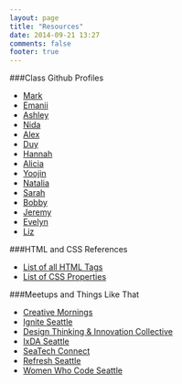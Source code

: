 ```yaml
---
layout: page
title: "Resources"
date: 2014-09-21 13:27
comments: false
footer: true
---
```


###Class Github Profiles
- [Mark](https://github.com/mkornblum)
- [Emanii](https://github.com/eowens)
- [Ashley](https://github.com/ashleyjeline)
- [Nida](https://github.com/NidaAbidi)
- [Alex](https://github.com/athansa)
- [Duy](https://github.com/deweyvo)
- [Hannah](https://github.com/hannahppham)
- [Alicia](https://github.com/aliciapucci)
- [Yoojin](https://github.com/yoobeag)
- [Natalia](https://github.com/nati92)
- [Sarah](https://github.com/sarahpatrick04)
- [Bobby](https://github.com/bobbyrice)
- [Jeremy](https://github.com/Jquick24)
- [Evelyn](https://github.com/EvyGold)
- [Liz](https://github.com/elusha)

###HTML and CSS References

- [List of all HTML Tags](https://developer.mozilla.org/en-US/docs/Web/Guide/HTML/HTML5/HTML5_element_list)
- [List of CSS Properties](https://developer.mozilla.org/en-US/docs/Web/CSS/Reference)

###Meetups and Things Like That

- [Creative Mornings](http://creativemornings.com/cities/sea)
- [Ignite Seattle](http://igniteseattle.com/)
- [Design Thinking & Innovation Collective](http://www.meetup.com/Design-Thinking-Innovation-Collective/)
- [IxDA Seattle](http://ixdaseattle.org/)
- [SeaTech Connect](http://www.meetup.com/SeaTech-Connect/)
- [Refresh Seattle](http://www.refreshseattle.org/)
- [Women Who Code Seattle](http://www.meetup.com/Women-Who-Code-Seattle/)
